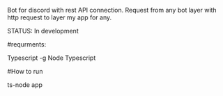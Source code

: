 Bot for discord with rest API connection.
Request from any bot layer with http request to layer my app for any.

STATUS: In development

#requrments:

Typescript -g
Node Typescript

#How to run

ts-node app